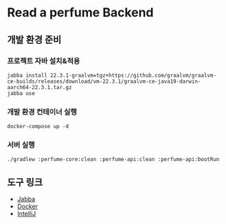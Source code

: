 # Read a perfume Backend

## 개발 환경 준비

### 프로젝트 자바 설치&적용

```shell
jabba install 22.3.1-graalvm=tgz+https://github.com/graalvm/graalvm-ce-builds/releases/download/vm-22.3.1/graalvm-ce-java19-darwin-aarch64-22.3.1.tar.gz
jabba use
```

### 개발 환경 컨테이너 실행

```shell
docker-compose up -d
```

### 서버 실행

```shell
./gradlew :perfume-core:clean :perfume-api:clean :perfume-api:bootRun
```

## 도구 링크

- [Jabba](https://github.com/shyiko/jabba)
- [Docker](https://www.docker.com/)
- [IntelliJ](https://www.jetbrains.com/idea/)